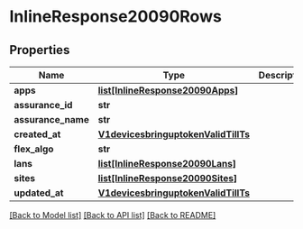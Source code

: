 # InlineResponse20090Rows

## Properties
Name | Type | Description | Notes
------------ | ------------- | ------------- | -------------
**apps** | [**list[InlineResponse20090Apps]**](InlineResponse20090Apps.md) |  | [optional] 
**assurance_id** | **str** |  | [optional] 
**assurance_name** | **str** |  | [optional] 
**created_at** | [**V1devicesbringuptokenValidTillTs**](V1devicesbringuptokenValidTillTs.md) |  | [optional] 
**flex_algo** | **str** |  | [optional] 
**lans** | [**list[InlineResponse20090Lans]**](InlineResponse20090Lans.md) |  | [optional] 
**sites** | [**list[InlineResponse20090Sites]**](InlineResponse20090Sites.md) |  | [optional] 
**updated_at** | [**V1devicesbringuptokenValidTillTs**](V1devicesbringuptokenValidTillTs.md) |  | [optional] 

[[Back to Model list]](../README.md#documentation-for-models) [[Back to API list]](../README.md#documentation-for-api-endpoints) [[Back to README]](../README.md)

